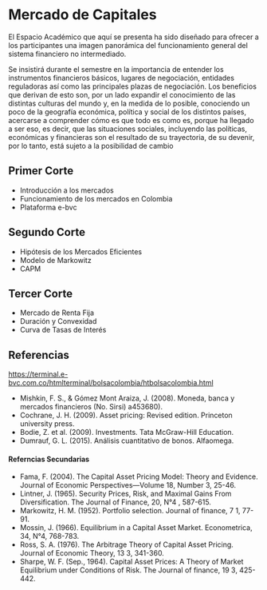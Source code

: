 # Mercado de Capitales


El Espacio Académico que aquí se presenta ha sido diseñado para ofrecer a los participantes una imagen panorámica del funcionamiento general del sistema financiero no intermediado.

Se insistirá durante el semestre en la importancia de entender los instrumentos financieros básicos, lugares de negociación, entidades reguladoras así como las principales plazas de negociación.  Los beneficios que derivan de esto son, por un lado expandir el conocimiento de las distintas culturas del mundo y, en la medida de lo posible, conociendo un poco de la geografía económica, política y social de los distintos países, acercarse a comprender cómo es que todo es como es, porque ha llegado a ser eso, es decir, que las situaciones sociales, incluyendo las políticas, económicas y financieras son el resultado de su trayectoria, de su devenir, por lo tanto, está sujeto a la posibilidad de cambio


## Primer Corte

* Introducción a los mercados
* Funcionamiento de los mercados en Colombia
* Plataforma e-bvc

## Segundo Corte

* Hipótesis de los Mercados Eficientes
* Modelo de Markowitz
* CAPM

## Tercer Corte

* Mercado de Renta Fija
* Duración y Convexidad
* Curva de Tasas de Interés



## Referencias

https://terminal.e-bvc.com.co/htmlterminal/bolsacolombia/htbolsacolombia.html

*	Mishkin, F. S., & Gómez Mont Araiza, J. (2008). Moneda, banca y mercados financieros (No. Sirsi) a453680).
*	Cochrane, J. H. (2009). Asset pricing: Revised edition. Princeton university press.
*	Bodie, Z. et al. (2009).  Investments. Tata McGraw-Hill Education. 
*	Dumrauf, G. L. (2015). Análisis cuantitativo de bonos. Alfaomega. 

#### Referncias Secundarias

* Fama, F. (2004). The Capital Asset Pricing Model: Theory and Evidence. Journal of Economic Perspectives—Volume 18, Number 3, 25-46.
* Lintner, J. (1965). Security Prices, Risk, and Maximal Gains From Diversification. The Journal of Finance, 20, N°4 , 587-615.
* Markowitz, H. M. (1952). Portfolio selection. Journal of finance, 7 1, 77-91.
* Mossin, J. (1966). Equilibrium in a Capital Asset Market. Econometrica, 34, N°4, 768-783.
* Ross, S. A. (1976). The Arbitrage Theory of Capital Asset Pricing. Journal of Economic Theory, 13 3, 341-360.
* Sharpe, W. F. (Sep., 1964). Capital Asset Prices: A Theory of Market Equilibrium under Conditions of Risk. The Journal of finance, 19 3, 425-442.


